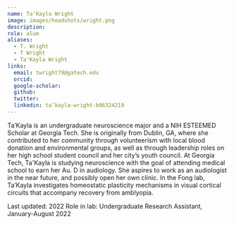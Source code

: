 ```yaml
---
name: Ta'Kayla Wright
image: images/headshots/wright.png
description: 
role: alum
aliases:
  - T. Wright
  - T Wright
  - Ta'Kayla Wright
links:
  email: twright79@gatech.edu
  orcid: 
  google-scholar: 
  github: 
  twitter: 
  linkedin: ta’kayla-wright-b06324219
---
```


Ta’Kayla is an undergraduate neuroscience major and a NIH ESTEEMED Scholar at Georgia Tech. She is originally from Dublin, GA, where she contributed to her community through volunteerism with local blood donation and environmental groups, as well as through leadership roles on her high school student council and her city’s youth council. At Georgia Tech, Ta'Kayla is studying neuroscience with the goal of attending medical school to earn her Au. D in audiology. She aspires to work as an audiologist in the near future, and possibly open her own clinic. In the Fong lab, Ta’Kayla investigates homeostatic plasticity mechanisms in visual cortical circuits that accompany recovery from amblyopia.

Last updated: 2022
Role in lab: Undergraduate Research Assistant, January-August 2022
